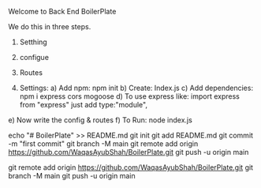 Welcome to Back End BoilerPlate

We do this in three steps.
1) Setthing
2) configue 
3) Routes

1) Settings: 
a) Add npm:  npm init
b) Create: Index.js
c) Add dependencies: npm i express cors mogoose
d) To use express like: import express from "express"
just add type:"module",

e) Now write the config & routes 
f) To Run: node index.js

echo "# BoilerPlate" >> README.md
git init
git add README.md
git commit -m "first commit"
git branch -M main
git remote add origin https://github.com/WaqasAyubShah/BoilerPlate.git
git push -u origin main

git remote add origin https://github.com/WaqasAyubShah/BoilerPlate.git
git branch -M main
git push -u origin main
